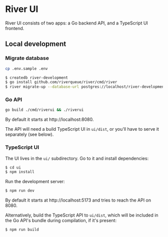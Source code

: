 # River UI

River UI consists of two apps: a Go backend API, and a TypeScript UI frontend.

## Local development

### Migrate database

```sh
cp .env.sample .env
```

```sh
$ createdb river-development
$ go install github.com/riverqueue/river/cmd/river
$ river migrate-up --database-url postgres://localhost/river-development
```

### Go API

```sh
go build ./cmd/riverui && ./riverui
```

By default it starts at http://localhost:8080.

The API will need a build TypeScript UI in `ui/dist`, or you'll have to serve it separately (see below).

### TypeScript UI

The UI lives in the `ui/` subdirectory. Go to it and install dependencies:

```sh
$ cd ui
$ npm install
```

Run the development server:

```sh
$ npm run dev
```

By default it starts at http://localhost:5173 and tries to reach the API on 8080.

Alternatively, build the TypeScript API to `ui/dist`, which will be included in the Go API's bundle during compilation, if it's present:

```sh
$ npm run build
```
